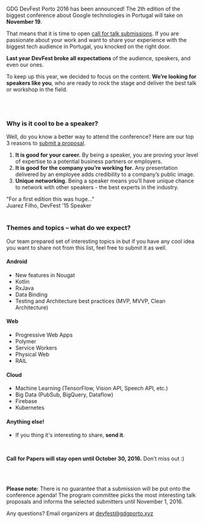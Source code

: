 GDG DevFest Porto 2016 has been announced! The 2th edition of the biggest conference about Google technologies in Portugal will take on **November 19**.

That means that it is time to open [call for talk submissions](https://goo.gl/forms/NpjzukH1qzcK9ehh1). If you are passionate about your work and want to share your experience with the biggest tech audience in Portugal, you knocked on the right door.

**Last year DevFest broke all expectations** of the audience, speakers, and even our ones. 


To keep up this year, we decided to focus on the content. **We’re looking for speakers like you**, who are ready to rock the stage and deliver the best talk or workshop in the field.
<div class="text-center">
<a href="https://goo.gl/forms/NpjzukH1qzcK9ehh1" target="_blank" class="style-scope header-content" style="color: white; ">
  <paper-button class="primary style-scope header-content x-scope paper-button-0" raised="" role="button" tabindex="0" animated="" aria-disabled="false" elevation="1">Submit a proposal</paper-button>
</a>
</div>

<br/>

### Why is it cool to be a speaker?

Well, do you know a better way to attend the conference? Here are our top 3 reasons to [submit a proposal](https://goo.gl/forms/NpjzukH1qzcK9ehh1).

1. **It is good for your career.** By being a speaker, you are proving your level of expertise to a potential business partners or employers.
2. **It is good for the company you’re working for.** Any presentation delivered by an employee adds credibility to a company’s public image.
3. **Unique networking.** Being a speaker means you’ll have unique chance to network with other speakers - the best experts in the industry.


<div class="quote-container">
  <div class="quote-photo" style="background-image: url('/2015/images/people/juarez_filho.jpg')"></div>
  <div class="quote-text-wrapper">
      <div class="quote-text">"For a first edition this was huge..."</div>
      <div class="quote-author">Juarez Filho, DevFest '15 Speaker</div>
  </div>
</div>
<br/>

### Themes and topics – what do we expect?

Our team prepared set of interesting topics in but if you have any cool idea you want to share not from this list, feel free to submit it as well.

#### Android
* New features in Nougat
* Kotlin
* RxJava
* Data Binding
* Testing and Architecture best practices (MVP, MVVP, Clean Architecture)

#### Web
* Progressive Web Apps
* Polymer
* Service Workers
* Physical Web
* RAIL

#### Cloud
* Machine Learning (TensorFlow, Vision API, Speech API, etc.)
* Big Data (PubSub, BigQuery, Dataflow)
* Firebase
* Kubernetes

#### Anything else!
* If you thing it's interesting to share, **send it**. 

<br/>

**Call for Papers will stay open until October 30, 2016.** Don’t miss out :)

<div class="text-center">
<a href="https://goo.gl/forms/NpjzukH1qzcK9ehh1" target="_blank" class="style-scope header-content" style="color: white; ">
  <paper-button class="primary style-scope header-content x-scope paper-button-0" raised="" role="button" tabindex="0" animated="" aria-disabled="false" elevation="1">Submit a proposal</paper-button>
</a>
</div>
<br/>

**Please note:** There is no guarantee that a submission will be put onto the conference agenda! The program committee picks the most interesting talk proposals and informs the selected submitters until November 1, 2016.

Any questions? Email organizers at [devfest@gdgporto.xyz](mailto:devfest@gdgporto.xyz)




